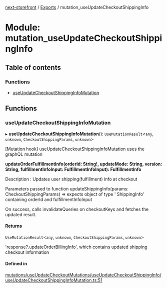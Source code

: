 [next-storefront](../README.md) / [Exports](../modules.md) / mutation_useUpdateCheckoutShippingInfo

# Module: mutation_useUpdateCheckoutShippingInfo

## Table of contents

### Functions

- [useUpdateCheckoutShippingInfoMutation](mutation_useUpdateCheckoutShippingInfo.md#useupdatecheckoutshippinginfomutation)

## Functions

### useUpdateCheckoutShippingInfoMutation

▸ **useUpdateCheckoutShippingInfoMutation**(): `UseMutationResult`<`any`, `unknown`, `CheckoutShippingParams`, `unknown`\>

[Mutation hook] useUpdateCheckoutShippingInfoMutation uses the graphQL mutation

<b>updateOrderFulfillmentInfo(orderId: String!, updateMode: String, version: String, fulfillmentInfoInput: FulfillmentInfoInput): FulfillmentInfo</b>

Description : Updates user shipping(fulfillment) info at checkout

Parameters passed to function updateShippingInfo(params: CheckoutShippingParams) => expects object of type ' ShippingInfo' containing orderId and fulfillmentInfoInput

On success, calls invalidateQueries on checkoutKeys and fetches the updated result.

#### Returns

`UseMutationResult`<`any`, `unknown`, `CheckoutShippingParams`, `unknown`\>

'response?.updateOrderBillingInfo', which contains updated shipping checkout information

#### Defined in

[mutations/useUpdateCheckoutMutations/useUpdateCheckoutShippingInfo/useUpdateCheckoutShippingInfoMutation.ts:51](https://github.com/KiboSoftware/nextjs-storefront/blob/2f9709d/hooks/mutations/useUpdateCheckoutMutations/useUpdateCheckoutShippingInfo/useUpdateCheckoutShippingInfoMutation.ts#L51)
